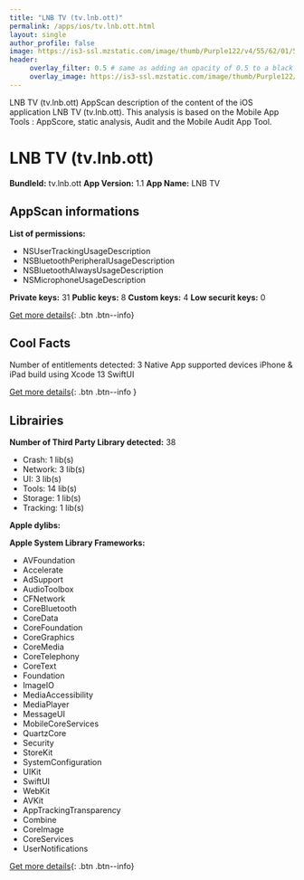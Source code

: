 ```yaml
---
title: "LNB TV (tv.lnb.ott)"
permalink: /apps/ios/tv.lnb.ott.html
layout: single
author_profile: false
image: https://is3-ssl.mzstatic.com/image/thumb/Purple122/v4/55/62/01/55620135-1741-1cf1-ef6f-6b4baecfedba/AppIcon-1x_U007emarketing-0-7-0-85-220.png/512x512bb.jpg
header: 
     overlay_filter: 0.5 # same as adding an opacity of 0.5 to a black background
     overlay_image: https://is3-ssl.mzstatic.com/image/thumb/Purple122/v4/55/62/01/55620135-1741-1cf1-ef6f-6b4baecfedba/AppIcon-1x_U007emarketing-0-7-0-85-220.png/512x512bb.jpg
---
```

LNB TV (tv.lnb.ott) AppScan description of the content of the iOS application LNB TV (tv.lnb.ott). This analysis is based on the Mobile App Tools : AppScore, static analysis, Audit and the Mobile Audit App Tool.

# LNB TV (tv.lnb.ott)

**BundleId:** tv.lnb.ott
**App Version:** 1.1
**App Name:** LNB TV


## AppScan informations 

**List of permissions:** 
- NSUserTrackingUsageDescription
- NSBluetoothPeripheralUsageDescription
- NSBluetoothAlwaysUsageDescription
- NSMicrophoneUsageDescription
  
  
**Private keys:** 31
**Public keys:** 8
**Custom keys:** 4
**Low securit keys:** 0
  
[Get more details](/pricing.html){: .btn .btn--info}

## Cool Facts

Number of entitlements detected: 3
Native App
supported devices iPhone & iPad
build using Xcode 13
SwiftUI
  
[Get more details](/pricing.html){: .btn .btn--info }

## Librairies 
**Number of Third Party Library detected:** 38
- Crash: 1 lib(s)
- Network: 3 lib(s)
- UI: 3 lib(s)
- Tools: 14 lib(s)
- Storage: 1 lib(s)
- Tracking: 1 lib(s)


**Apple dylibs:**


**Apple System Library Frameworks:**
- AVFoundation
- Accelerate
- AdSupport
- AudioToolbox
- CFNetwork
- CoreBluetooth
- CoreData
- CoreFoundation
- CoreGraphics
- CoreMedia
- CoreTelephony
- CoreText
- Foundation
- ImageIO
- MediaAccessibility
- MediaPlayer
- MessageUI
- MobileCoreServices
- QuartzCore
- Security
- StoreKit
- SystemConfiguration
- UIKit
- SwiftUI
- WebKit
- AVKit
- AppTrackingTransparency
- Combine
- CoreImage
- CoreServices
- UserNotifications


  
[Get more details](/pricing.html){: .btn .btn--info}

